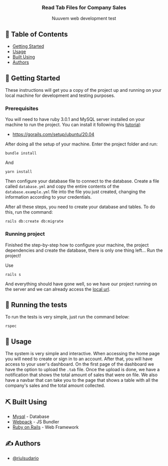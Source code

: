 <h3 align="center">Read Tab Files for Company Sales</h3>

<p align="center"> Nuuvem web development test
    <br> 
</p>

## 📝 Table of Contents
- [Getting Started](#getting_started)
- [Usage](#usage)
- [Built Using](#built_using)
- [Authors](#authors)

## 🏁 Getting Started <a name = "getting_started"></a>

These instructions will get you a copy of the project up and running on your local machine for development and testing purposes.

### Prerequisites

You will need to have ruby 3.0.1 and MySQL server installed on your machine to run the project. You can install it following this [tutorial](https://gorails.com/setup/ubuntu/20.04):
 - https://gorails.com/setup/ubuntu/20.04

After doing all the setup of your machine. Enter the project folder and run:
```
bundle install
```
And
```
yarn install
```

Then configure your database file to connect to the database. 
Create a file called `database.yml` and copy the entire contents of the `database.example.yml` file into the file you just created, changing the information according to your credentials.

After all these steps, you need to create your database and tables. To do this, run the command:

```
rails db:create db:migrate
```

### Running project

Finished the step-by-step how to configure your machine, the project dependencies and create the database, there is only one thing left... Run the project!

Use

```
rails s
```

And everything should have gone well, so we have our project running on the server and we can already access the [local url](http://localhost:3000/).


## 🔧 Running the tests <a name = "tests"></a>

To run the tests is very simple, just run the command below:

```
rspec
```

## 🎈 Usage <a name="usage"></a>

The system is very simple and interactive. When accessing the home page you will need to create or sign in to an account. After that, you will have access to your user's dashboard.
On the first page of the dashboard we have the option to upload the `.tab` file. Once the upload is done, we have a notification that shows the total amount of sales that were on file.
We also have a navbar that can take you to the page that shows a table with all the company's sales and the total amount collected.

## ⛏️ Built Using <a name = "built_using"></a>

- [Mysql](https://www.mongodb.com/) - Database
- [Webpack](https://expressjs.com/) - JS Bundler
- [Ruby on Rails](https://vuejs.org/) - Web Framework

## ✍️ Authors <a name = "authors"></a>

- [@riulsudario](https://github.com/riulsudario)

